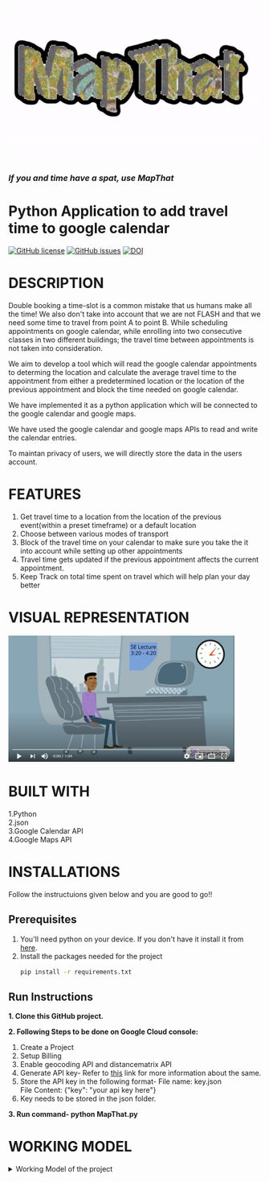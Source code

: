 <h1 align="center">
  <img src="https://github.com/SEProjGrp5/MapThat/blob/main/Images/MAPTHAT.gif.gif" width=800px height=300px>
</h1>

### *If you and time have a spat, use MapThat*

# Python Application to add travel time to google calendar

[![GitHub license](https://img.shields.io/github/license/SEProjGrp5/MapThat)](https://github.com/SEProjGrp5/MapThat/blob/main/LICENSE)
[![GitHub issues](https://img.shields.io/github/issues/SEProjGrp5/MapThat)](https://github.com/SEProjGrp5/MapThat/issues)
[![DOI](https://zenodo.org/badge/408263207.svg)](https://zenodo.org/badge/latestdoi/408263207)

# DESCRIPTION

Double booking a time-slot is a common mistake that us humans make all the time! We also don't take into account that we are not FLASH and that we need some time to travel from point A to point B. While scheduling appointments on google calendar, while enrolling into two consecutive classes in two different buildings; the travel time between appointments is not taken into consideration.

We aim to develop a tool which will read the google calendar appointments to determing the location and calculate the average travel time to the appointment from either a predetermined location or the location of the previous appointment and block the time needed on google calendar.

We have implemented it as a python application which will be connected to the google calendar and google maps. 

We have used the google calendar and google maps APIs to read and write the calendar entries.

To maintan privacy of users, we will directly store the data in the users account.

# FEATURES
1. Get travel time to a location from the location of the previous event(within a preset timeframe) or a default location
2. Choose between various modes of transport
3. Block of the travel time on your calendar to make sure you take the it into account while setting up other appointments
4. Travel time gets updated if the previous appointment affects the current appointment.
5. Keep Track on total time spent on travel which will help plan your day better


# VISUAL REPRESENTATION

<a href="https://www.youtube.com/watch?v=EBHrUYNMrJs" target="_blank"><img src="https://github.com/SEProjGrp5/MapThat/blob/main/Images/screenshot.PNG" width="450" alt="Visual Representation for MapThat"/></a>


# BUILT WITH
1.Python \
2.json \
3.Google Calendar API \
4.Google Maps API

# INSTALLATIONS
Follow the instructuions given below and you are good to go!! 
## Prerequisites
1. You'll need python on your device. If you don't have it install it from [here](https://www.python.org/downloads/).
2. Install the packages needed for the project 
    ```sh 
    pip install -r requirements.txt
    ```
## Run Instructions
**1. Clone this GitHub project.**

**2. Following Steps to be done on Google Cloud console:**
  1. Create a Project 
  2. Setup Billing 
  3. Enable geocoding API and distancematrix API
  4. Generate API key-
      Refer to [this](https://developers.google.com/maps/documentation/geocoding/get-api-key) link for more information about the same.
  5. Store the API key in the following format-
      File name: key.json \
      File Content: {"key": "your api key here"}
  6. Key needs to be stored in the json folder.
  
**3. Run command- python MapThat.py**

# WORKING MODEL
<details>
  <summary>Working Model of the project </summary>
  <details>
  1. <img src="https://github.com/SEProjGrp5/MapThat/blob/main/Images/IMG1.jpeg"><br/>
    <br/>
  2. <img src="https://github.com/SEProjGrp5/MapThat/blob/main/Images/IMG2.jpeg" ><br/>
    <br/>
  3. <img src="https://github.com/SEProjGrp5/MapThat/blob/main/Images/IMG3.jpeg" ><br/>
    <br/>
  4. <img src="https://github.com/SEProjGrp5/MapThat/blob/main/Images/IMG4.jpeg" ><br/>
    <br/>
  5. <img src="https://github.com/SEProjGrp5/MapThat/blob/main/Images/IMG5.jpeg" ><br/>
    <br/>
  6. <img src="https://github.com/SEProjGrp5/MapThat/blob/main/Images/IMG6.jpeg" ><br/>
    <br/>
  7. <img src="https://github.com/SEProjGrp5/MapThat/blob/main/Images/IMG7.jpeg" ><br/>
    <br/>
  8. <img src="https://github.com/SEProjGrp5/MapThat/blob/main/Images/IMG8.jpeg" ><br/>
    <br/>
  9. <img src="https://github.com/SEProjGrp5/MapThat/blob/main/Images/IMG9.jpeg" ><br/>
    <br/>
  10. <img src="https://github.com/SEProjGrp5/MapThat/blob/main/Images/IMG10.jpeg" ><br/>
    <br/>
  11. <img src="https://github.com/SEProjGrp5/MapThat/blob/main/Images/IMG11.jpeg" ><br/>
    <br/>
  12. <img src="https://github.com/SEProjGrp5/MapThat/blob/main/Images/IMG12.jpeg" ><br/>
    <br/>
  13. <img src="https://github.com/SEProjGrp5/MapThat/blob/main/Images/IMG13.jpeg" ><br/>
    <br/>
  14. <img src="https://github.com/SEProjGrp5/MapThat/blob/main/Images/IMG14.jpeg" ><br/>
    <br/>
  15. <img src="https://github.com/SEProjGrp5/MapThat/blob/main/Images/IMG15.jpeg" ><br/>
    <br/>
  16 <img src="https://github.com/SEProjGrp5/MapThat/blob/main/Images/IMG16.jpeg" ><br/>
    <br/>
</details>

## How to Contribute?
The [CONTRIBUTING.md](https://github.com/SEProjGrp5/MapThat/blob/main/CONTRIBUTING.md) given in this repository has instructions on how to contribute to this repo. Kindly refer to this file and our [Code of Conduct guidelines](https://github.com/SEProjGrp5/MapThat/blob/main/CODE_OF_CONDUCT.md).

# FUTURE SCOPE
1. Create a chrome extension for extraction of important moodle dates and block the corresponding time for the events in google calendar.
2. Auto select the user's preferred mode of transportation i.e. the average time taken by the user to travel via bus/car/two-wheeler/train/walk based on the user's selection bhistory
3. Give Alerts when it is time to leave
4. Give alerts in case of conflict
5. Develop a UI
6. Set up cronjonb for Python automation
7. Update travel time when event is updated
8. Connect to other calendar apps
9. Extract location based on event title/description in cases where it is not explicitly defined
10. Set work location and use it as default during working hours

# TEAM MEMBERS
- [Anant Gadodia (agadodi@ncsu.edu)](https://github.com/antgad)
- [Anmolika Goyal (agoyal4@ncsu.edu)](https://github.com/AnmolikaGoyal)
- [Shreya Someswar Karra (sskarra@ncsu.edu)](https://github.com/sskarra1234)
- [Shubhangi Jain (sjain29@ncsu.edu)](https://github.com/shubhangij12)
- [Srujana Marne Shiva Rao (smarnes@ncsu.edu)](https://github.com/srujanarao)







